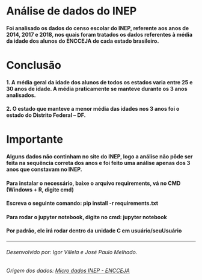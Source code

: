 # **Análise de dados do INEP**
#### Foi analisado os dados do censo escolar do INEP, referente aos anos de 2014, 2017 e 2018, nos quais foram tratados os dados referentes à média da idade dos alunos do ENCCEJA de cada estado brasileiro.
# **Conclusão**
#### 1.	A média geral da idade dos alunos de todos os estados varia entre 25 e 30 anos de idade. A média praticamente se manteve durante os 3 anos analisados.
#### 2.	O estado que manteve a menor média das idades nos 3 anos foi o estado do Distrito Federal – DF.
# **Importante**
#### Alguns dados não continham no site do INEP, logo a análise não pôde ser feita na sequência correta dos anos e foi feito uma análise apenas dos 3 anos que constavam no INEP.
#### Para instalar o necessário, baixe o arquivo requirements, vá no CMD (Windows + R, digite cmd)
#### Escreva o seguinte comando: pip install -r requirements.txt
#### Para rodar o jupyter notebook, digite no cmd: jupyter notebook
#### Por padrão, ele irá rodar dentro da unidade C em usuário/seuUsuário
_____________________________________________________________________________________________________________________________________________________
###### Desenvolvido por: Igor Villela e José Paulo Melhado.
###### Origem dos dados: [Micro dados INEP - ENCCEJA](http://inep.gov.br/microdados)

